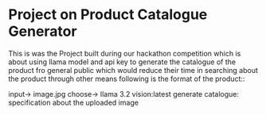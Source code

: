 # Project on Product Catalogue Generator
This is was the Project built during our hackathon competition which is about using llama model and api key to generate the catalogue of the product fro general public which would reduce their time in searching about the product through other means
following is the format of the product::

input-> image.jpg
choose-> llama 3.2 vision:latest
generate catalogue: specification about the uploaded image
